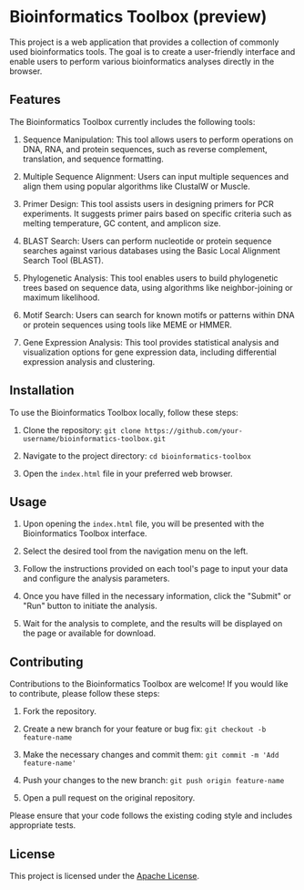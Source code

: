 # Bioinformatics Toolbox (preview)

This project is a web application that provides a collection of commonly used bioinformatics tools. The goal is to create a user-friendly interface and enable users to perform various bioinformatics analyses directly in the browser.

## Features

The Bioinformatics Toolbox currently includes the following tools:

1. Sequence Manipulation: This tool allows users to perform operations on DNA, RNA, and protein sequences, such as reverse complement, translation, and sequence formatting.

2. Multiple Sequence Alignment: Users can input multiple sequences and align them using popular algorithms like ClustalW or Muscle.

3. Primer Design: This tool assists users in designing primers for PCR experiments. It suggests primer pairs based on specific criteria such as melting temperature, GC content, and amplicon size.

4. BLAST Search: Users can perform nucleotide or protein sequence searches against various databases using the Basic Local Alignment Search Tool (BLAST).

5. Phylogenetic Analysis: This tool enables users to build phylogenetic trees based on sequence data, using algorithms like neighbor-joining or maximum likelihood.

6. Motif Search: Users can search for known motifs or patterns within DNA or protein sequences using tools like MEME or HMMER.

7. Gene Expression Analysis: This tool provides statistical analysis and visualization options for gene expression data, including differential expression analysis and clustering.

## Installation

To use the Bioinformatics Toolbox locally, follow these steps:

1. Clone the repository: `git clone https://github.com/your-username/bioinformatics-toolbox.git`

2. Navigate to the project directory: `cd bioinformatics-toolbox`

3. Open the `index.html` file in your preferred web browser.

## Usage

1. Upon opening the `index.html` file, you will be presented with the Bioinformatics Toolbox interface.

2. Select the desired tool from the navigation menu on the left.

3. Follow the instructions provided on each tool's page to input your data and configure the analysis parameters.

4. Once you have filled in the necessary information, click the "Submit" or "Run" button to initiate the analysis.

5. Wait for the analysis to complete, and the results will be displayed on the page or available for download.

## Contributing

Contributions to the Bioinformatics Toolbox are welcome! If you would like to contribute, please follow these steps:

1. Fork the repository.

2. Create a new branch for your feature or bug fix: `git checkout -b feature-name`

3. Make the necessary changes and commit them: `git commit -m 'Add feature-name'`

4. Push your changes to the new branch: `git push origin feature-name`

5. Open a pull request on the original repository.

Please ensure that your code follows the existing coding style and includes appropriate tests.

## License

This project is licensed under the [Apache License](LICENSE).
